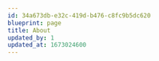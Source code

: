 ```yaml
---
id: 34a673db-e32c-419d-b476-c8fc9b5dc620
blueprint: page
title: About
updated_by: 1
updated_at: 1673024600
---
```

